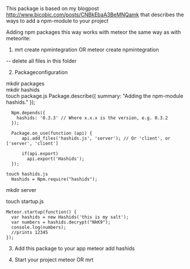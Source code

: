 This package is based on my blogpost http://www.bicobic.com/posts/CNBkEbaA3BeMNQamk
that describes the ways to add a npm-module to your project

Adding npm packages this way works with meteor the same way as with meteorite:

1. mrt create npmintegration OR meteor create npmintegration  

  -- delete all files in this folder

2. Packageconfiguration 

  mkdir packages  
   mkdir hashids  
    touch package.js
      Package.describe({
        summary: "Adding the npm-module hashids."
      });
      
      Npm.depends({
        hashids: '0.3.3' // Where x.x.x is the version, e.g. 0.3.2
      });
      
      Package.on_use(function (api) {
          api.add_files('hashids.js', 'server'); // Or 'client', or ['server', 'client']
        
          if(api.export)
            api.export('Hashids');  
      });   

    touch hashids.js
      Hashids = Npm.require("hashids");  

  mkdir server
  
   touch startup.js
   
    Meteor.startup(function() {
      var hashids = new Hashids('this is my salt');
      var numbers = hashids.decrypt("NkK9");
      console.log(numbers);
      //prints 12345
    });  

3. Add this package to your app
  meteor add hashids
  
4. Start your project
  meteor OR mrt
